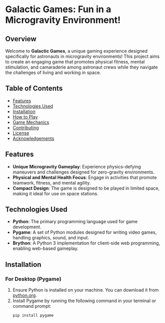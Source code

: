 # Galactic Games: Fun in a Microgravity Environment!

## Overview
Welcome to **Galactic Games**, a unique gaming experience designed specifically for astronauts in microgravity environments! This project aims to create an engaging game that promotes physical fitness, mental stimulation, and camaraderie among astronaut crews while they navigate the challenges of living and working in space.

## Table of Contents
- [Features](#features)
- [Technologies Used](#technologies-used)
- [Installation](#installation)
- [How to Play](#how-to-play)
- [Game Mechanics](#game-mechanics)
- [Contributing](#contributing)
- [License](#license)
- [Acknowledgements](#acknowledgements)

## Features
- **Unique Microgravity Gameplay**: Experience physics-defying maneuvers and challenges designed for zero-gravity environments.
- **Physical and Mental Health Focus**: Engage in activities that promote teamwork, fitness, and mental agility.
- **Compact Design**: The game is designed to be played in limited space, making it ideal for use on space stations.

## Technologies Used
- **Python**: The primary programming language used for game development.
- **Pygame**: A set of Python modules designed for writing video games, handling graphics, sound, and input.
- **Brython**: A Python 3 implementation for client-side web programming, enabling web-based gameplay.

## Installation
### For Desktop (Pygame)
1. Ensure Python is installed on your machine. You can download it from [python.org](https://www.python.org/downloads/).
2. Install Pygame by running the following command in your terminal or command prompt:
   ```bash
   pip install pygame

